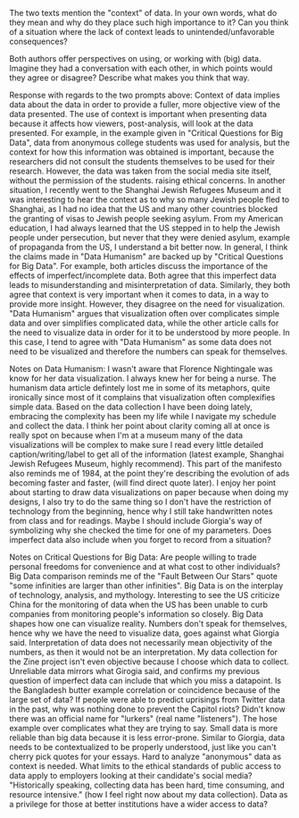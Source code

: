
The two texts mention the "context" of data. In your own words, what do they mean and why do they place such high importance to it? Can you think of a situation where the lack of context leads to unintended/unfavorable consequences?

Both authors offer perspectives on using, or working with (big) data. Imagine they had a conversation with each other, in which points would they agree or disagree? Describe what makes you think that way.

Response with regards to the two prompts above:
Context of data implies data about the data in order to provide a fuller, more objective view of the data presented. The use of context is important when presenting data because it affects how viewers, post-analysis, will look at the data presented. For example, in the example given in "Critical Questions for Big Data", data from anonymous college students was used for analysis, but the context for how this information was obtained is important, because the researchers did not consult the students themselves to be used for their research. However, the data was taken from the social media site itself, without the permission of the students. raising ethical concerns. In another situation, I recently went to the Shanghai Jewish Refugees Museum and it was interesting to hear the context as to why so many Jewish people fled to Shanghai, as I had no idea that the US and many other countries blocked the granting of visas to Jewish people seeking asylum. From my American education, I had always learned that the US stepped in to help the Jewish people under persecution, but never that they were denied asylum, example of propaganda from the US, I understand a bit better now.
In general, I think the claims made in "Data Humanism" are backed up by "Critical Questions for Big Data". For example, both articles discuss the importance of the effects of imperfect/incomplete data. Both agree that this imperfect data leads to misunderstanding and misinterpretation of data. Similarly, they both agree that context is very important when it comes to data, in a way to provide more insight. However, they disagree on the need for visualization. "Data Humanism" argues that visualization often over complicates simple data and over simplifies complicated data, while the other article calls for the need to visualize data in order for it to be understood by more people. In this case, I tend to agree with "Data Humanism" as some data does not need to be visualized and therefore the numbers can speak for themselves. 



Notes on Data Humanism:
I wasn't aware that Florence Nightingale was know for her data visualization. I always knew her for being a nurse. The humanism data article defintely lost me in some of its metaphors, quite ironically since most of it complains that visualization often complexifies simple data. Based on the data collection I have been doing lately, embracing the complexity has been my life while I navigate my schedule and collect the data. I think her point about clarity coming all at once is really spot on because when I'm at a museum many of the data visualizations will be complex to make sure I read every little detailed caption/writing/label to get all of the information (latest example, Shanghai Jewish Refugees Museum, highly recommend). This part of the manifesto also reminds me of 1984, at the point they're describing the evolution of ads becoming faster and faster, (will find direct quote later). I enjoy her point about starting to draw data visualizations on paper because when doing my designs, I also try to do the same thing so I don't have the restriction of technology from the beginning, hence why I still take handwritten notes from class and for readings. Maybe I should include Giorgia's way of symbolizing why she checked the time for one of my parameters. Does imperfect data also include when you forget to record from a situation?

Notes on Critical Questions for Big Data:
Are people willing to trade personal freedoms for convenience and at what cost to other individuals? Big Data comparison reminds me of the "Fault Between Our Stars" quote "some infinities are larger than other infinities". Big Data is on the interplay of technology, analysis, and mythology. Interesting to see the US criticize China for the monitoring of data when the US has been unable to curb companies from monitoring people's information so closely. Big Data shapes how one can visualize reality. Numbers don't speak for themselves, hence why we have the need to visualize data, goes against what Giorgia said. Interpretation of data does not necessarily mean objectivity of the numbers, as then it would not be an interpretation. My data collection for the Zine project isn't even objective because I choose which data to collect. Unreliable data mirrors what Girogia said, and confirms my previous question of imperfect data can include that which you miss a datapoint. Is the Bangladesh butter example correlation or coincidence because of the large set of data? If people were able to predict uprisings from Twitter data in the past, why was nothing done to prevent the Capitol riots? Didn't know there was an official name for "lurkers" (real name "listeners"). The hose example over complicates what they are trying to say. Small data is more reliable than big data because it is less error-prone. Similar to Giorgia, data needs to be contextualized to be properly understood, just like you can't cherry pick quotes for your essays. Hard to analyze "anonymous" data as context is needed. What limits to the ethical standards of public access to data apply to employers looking at their candidate's social media? "Historically speaking, collecting data has been hard, time consuming, and resource intensive." (how I feel right now about my data collection). Data as a privilege for those at better institutions have a wider access to data?
